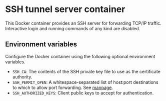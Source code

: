 # SSH tunnel server container

This Docker container provides an SSH server for forwarding TCP/IP traffic. Interactive login and running commands of any kind are disabled.

## Environment variables

Configure the Docker container using the following optional environment
variables.

* `SSH_CA`: The contents of the SSH private key file to use as the certificate authority.
* `SSH_PERMIT_OPEN`: A whitespace-separated list of host:port destinations to which to allow port forwarding. See [manpage](https://manpages.debian.org/bullseye/openssh-server/sshd_config.5.en.html#PermitOpen).
* `SSH_AUTHORIZED_KEYS`: Client public keys to accept for authentication.
